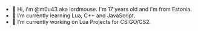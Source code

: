 - 👋 Hi, i'm @m0u43 aka lordmouse. I'm 17 years old and i'm from Estonia.
- 🌱 I’m currently learning Lua, C++ and JavaScript.
- 🔭 I’m currently working on Lua Projects for CS:GO/CS2.
